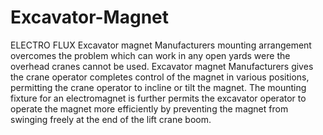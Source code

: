 Excavator-Magnet
================

ELECTRO FLUX Excavator magnet Manufacturers mounting arrangement overcomes the problem which can work in any open yards were the overhead cranes cannot be used.   Excavator magnet Manufacturers gives the crane operator completes control of the magnet in various positions, permitting the crane operator to incline or tilt the magnet. The mounting fixture for an electromagnet is further permits the excavator operator to operate the magnet more efficiently by preventing the magnet from swinging freely at the end of the lift crane boom.